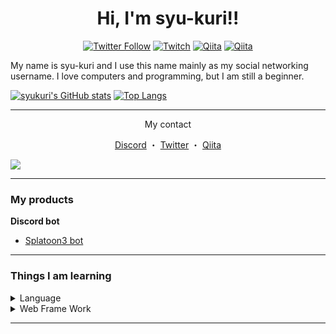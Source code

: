 <h1 align="center">Hi, I'm syu-kuri!!</h1>
<p align="center">
  <a href="https://twitter.com/syukur1ch"><img alt="Twitter Follow" src="https://img.shields.io/twitter/follow/syukur1ch?label=Follow&style=social"></a>
  <a href="https://twitch.tv/syukur1"><img alt="Twitch" src="https://img.shields.io/twitch/status/syukur1?style=social"></a>
  <a href="http://qiita.com/syu-kuri"><img alt="Qiita" src="https://qiita-badge.apiapi.app/s/syu-kuri/posts.svg"></a>
  <a href="http://qiita.com/syu-kuri"><img alt="Qiita" src="https://qiita-badge.apiapi.app/s/syu-kuri/contributions.svg"></a>
</p>

<p>My name is syu-kuri and I use this name mainly as my social networking username. I love computers and programming, but I am still a beginner.</p>

[![syukuri's GitHub stats](https://github-readme-stats.vercel.app/api?username=syu-kuri&show_icons=true)](https://github.com/anuraghazra/github-readme-stats)
[![Top Langs](https://github-readme-stats.vercel.app/api/top-langs/?username=syu-kuri&layout=compact)](https://github.com/anuraghazra/github-readme-stats)

---
<p align="center">My contact</p>
<p align="center">
  <a href="https://discordapp.com/users/426217697592999936">Discord</a>
  ・
  <a href="https://twitter.com/syukur1ch">Twitter</a>
  ・
  <a href="https://qiita.com/syu-kuri">Qiita</a>
</p>

![](https://komarev.com/ghpvc/?username=syu-kuri&color=blueviolet)

---

### My products
**Discord bot**
* [Splatoon3 bot](https://github.com/syu-kuri/Spla3bot)

---
### Things I am learning

<details>
<summary>Language</summary>
  HTML</br>
  CSS</br>
  JavaScript</br>
  Python</br>
  PHP</br>
</details>

<details>
<summary>Web Frame Work</summary>
  Flask</br>
  Laravel</br>
  React</br>
</details>

---
